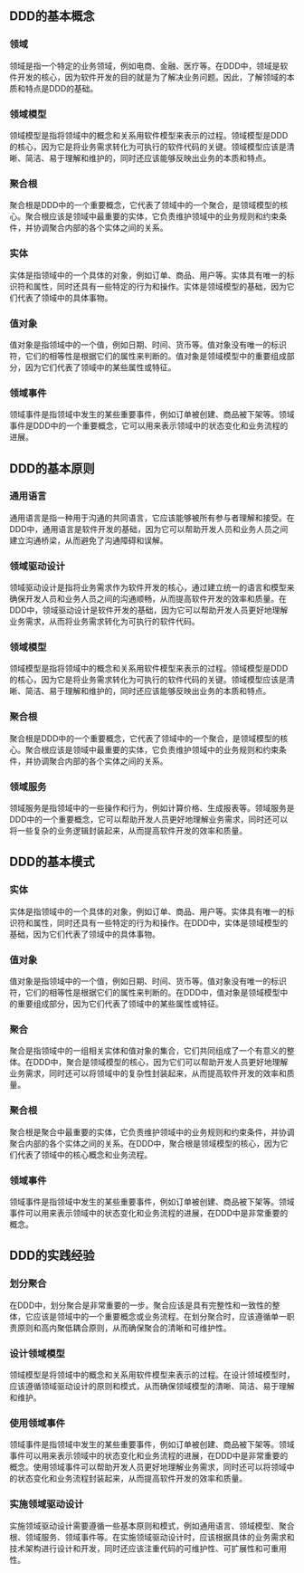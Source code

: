## DDD的基本概念
### 领域
领域是指一个特定的业务领域，例如电商、金融、医疗等。在DDD中，领域是软件开发的核心，因为软件开发的目的就是为了解决业务问题。因此，了解领域的本质和特点是DDD的基础。

### 领域模型
领域模型是指将领域中的概念和关系用软件模型来表示的过程。领域模型是DDD的核心，因为它是将业务需求转化为可执行的软件代码的关键。领域模型应该是清晰、简洁、易于理解和维护的，同时还应该能够反映出业务的本质和特点。

### 聚合根
聚合根是DDD中的一个重要概念，它代表了领域中的一个聚合，是领域模型的核心。聚合根应该是领域中最重要的实体，它负责维护领域中的业务规则和约束条件，并协调聚合内部的各个实体之间的关系。

### 实体
实体是指领域中的一个具体的对象，例如订单、商品、用户等。实体具有唯一的标识符和属性，同时还具有一些特定的行为和操作。实体是领域模型的基础，因为它们代表了领域中的具体事物。

### 值对象
值对象是指领域中的一个值，例如日期、时间、货币等。值对象没有唯一的标识符，它们的相等性是根据它们的属性来判断的。值对象是领域模型中的重要组成部分，因为它们代表了领域中的某些属性或特征。

### 领域事件
领域事件是指领域中发生的某些重要事件，例如订单被创建、商品被下架等。领域事件是DDD中的一个重要概念，它可以用来表示领域中的状态变化和业务流程的进展。

## DDD的基本原则
### 通用语言
通用语言是指一种用于沟通的共同语言，它应该能够被所有参与者理解和接受。在DDD中，通用语言是软件开发的基础，因为它可以帮助开发人员和业务人员之间建立沟通桥梁，从而避免了沟通障碍和误解。

### 领域驱动设计
领域驱动设计是指将业务需求作为软件开发的核心，通过建立统一的语言和模型来确保开发人员和业务人员之间的沟通顺畅，从而提高软件开发的效率和质量。在DDD中，领域驱动设计是软件开发的基础，因为它可以帮助开发人员更好地理解业务需求，从而将业务需求转化为可执行的软件代码。

### 领域模型
领域模型是指将领域中的概念和关系用软件模型来表示的过程。领域模型是DDD的核心，因为它是将业务需求转化为可执行的软件代码的关键。领域模型应该是清晰、简洁、易于理解和维护的，同时还应该能够反映出业务的本质和特点。

### 聚合根
聚合根是DDD中的一个重要概念，它代表了领域中的一个聚合，是领域模型的核心。聚合根应该是领域中最重要的实体，它负责维护领域中的业务规则和约束条件，并协调聚合内部的各个实体之间的关系。

### 领域服务
领域服务是指领域中的一些操作和行为，例如计算价格、生成报表等。领域服务是DDD中的一个重要概念，它可以帮助开发人员更好地理解业务需求，同时还可以将一些复杂的业务逻辑封装起来，从而提高软件开发的效率和质量。

## DDD的基本模式
### 实体
实体是指领域中的一个具体的对象，例如订单、商品、用户等。实体具有唯一的标识符和属性，同时还具有一些特定的行为和操作。在DDD中，实体是领域模型的基础，因为它们代表了领域中的具体事物。

### 值对象
值对象是指领域中的一个值，例如日期、时间、货币等。值对象没有唯一的标识符，它们的相等性是根据它们的属性来判断的。在DDD中，值对象是领域模型中的重要组成部分，因为它们代表了领域中的某些属性或特征。

### 聚合
聚合是指领域中的一组相关实体和值对象的集合，它们共同组成了一个有意义的整体。在DDD中，聚合是领域模型的核心，因为它们可以帮助开发人员更好地理解业务需求，同时还可以将领域中的复杂性封装起来，从而提高软件开发的效率和质量。

### 聚合根
聚合根是聚合中最重要的实体，它负责维护领域中的业务规则和约束条件，并协调聚合内部的各个实体之间的关系。在DDD中，聚合根是领域模型的核心，因为它们代表了领域中的核心概念和业务流程。

### 领域事件
领域事件是指领域中发生的某些重要事件，例如订单被创建、商品被下架等。领域事件可以用来表示领域中的状态变化和业务流程的进展，在DDD中是非常重要的概念。

## DDD的实践经验
### 划分聚合
在DDD中，划分聚合是非常重要的一步。聚合应该是具有完整性和一致性的整体，它应该是领域中的一个重要概念或业务流程。在划分聚合时，应该遵循单一职责原则和高内聚低耦合原则，从而确保聚合的清晰和可维护性。

### 设计领域模型
领域模型是将领域中的概念和关系用软件模型来表示的过程。在设计领域模型时，应该遵循领域驱动设计的原则和模式，从而确保领域模型的清晰、简洁、易于理解和维护。

### 使用领域事件
领域事件是指领域中发生的某些重要事件，例如订单被创建、商品被下架等。领域事件可以用来表示领域中的状态变化和业务流程的进展，在DDD中是非常重要的概念。使用领域事件可以帮助开发人员更好地理解业务需求，同时还可以将领域中的状态变化和业务流程封装起来，从而提高软件开发的效率和质量。

### 实施领域驱动设计
实施领域驱动设计需要遵循一些基本原则和模式，例如通用语言、领域模型、聚合根、领域服务、领域事件等。在实施领域驱动设计时，应该根据具体的业务需求和技术架构进行设计和开发，同时还应该注重代码的可维护性、可扩展性和可重用性。
